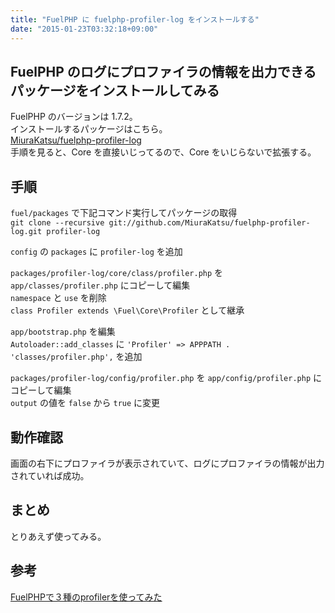 ```yaml
---
title: "FuelPHP に fuelphp-profiler-log をインストールする"
date: "2015-01-23T03:32:18+09:00"
---
```


## FuelPHP のログにプロファイラの情報を出力できるパッケージをインストールしてみる

FuelPHP のバージョンは 1.7.2。  
インストールするパッケージはこちら。  
[MiuraKatsu/fuelphp-profiler-log](https://github.com/MiuraKatsu/fuelphp-profiler-log)  
手順を見ると、Core を直接いじってるので、Core をいじらないで拡張する。

## 手順

`fuel/packages` で下記コマンド実行してパッケージの取得  
`git clone --recursive git://github.com/MiuraKatsu/fuelphp-profiler-log.git profiler-log`

`config` の `packages` に `profiler-log` を追加

`packages/profiler-log/core/class/profiler.php` を `app/classes/profiler.php` にコピーして編集  
`namespace` と `use` を削除  
`class Profiler extends \Fuel\Core\Profiler` として継承

`app/bootstrap.php` を編集  
`Autoloader::add_classes` に `'Profiler' => APPPATH . 'classes/profiler.php',` を追加

`packages/profiler-log/config/profiler.php` を `app/config/profiler.php` にコピーして編集  
`output` の値を `false` から `true` に変更

## 動作確認

画面の右下にプロファイラが表示されていて、ログにプロファイラの情報が出力されていれば成功。

## まとめ

とりあえず使ってみる。

## 参考

[FuelPHPで３種のprofilerを使ってみた](http://www.slideshare.net/MiuraKatsu/ss-26186401)
